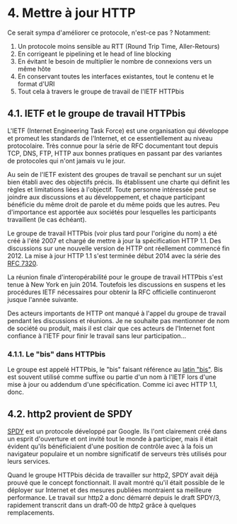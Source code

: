 # 4. Mettre à jour HTTP

Ce serait sympa d'améliorer ce protocole, n'est-ce pas ? Notamment:

1. Un protocole moins sensible au RTT (Round Trip Time, Aller-Retours)
2. En corrigeant le pipelining et le head of line blocking
3. En évitant le besoin de multiplier le nombre de connexions vers un même hôte
4. En conservant toutes les interfaces existantes, tout le contenu et le format d'URI
5. Tout cela à travers le groupe de travail de l'IETF HTTPbis

## 4.1. IETF et le groupe de travail HTTPbis

L'IETF (Internet Engineering Task Force) est une organisation qui développe et promeut les standards de l'Internet, et ce essentiellement au niveau protocolaire. Très connue pour la série de RFC documentant tout depuis TCP, DNS, FTP, HTTP aux bonnes pratiques en passant par des variantes de protocoles qui n'ont jamais vu le jour.

Au sein de l'IETF existent des groupes de travail se penchant sur un sujet bien établi avec des objectifs précis. Ils établissent une charte qui définit les règles et limitations liées à l'objectif. Toute personne intéressée peut se joindre aux discussions et au développement, et chaque participant bénéficie du même droit de parole et du même poids que les autres. Peu d'importance est apportée aux sociétés pour lesquelles les participants travaillent (le cas échéant).

Le groupe de travail HTTPbis (voir plus tard pour l'origine du nom) a été créé à l'été 2007 et chargé de mettre à jour la spécification HTTP 1.1. Des discussions sur une nouvelle version de HTTP ont réellement commencé fin 2012. La mise à jour HTTP 1.1 s'est terminée début 2014 avec la série des [RFC 7320](https://tools.ietf.org/html/rfc7320).

La réunion finale d'interopérabilité pour le groupe de travail HTTPbis s'est tenue à New York en juin 2014. Toutefois les discussions en suspens et les procédures IETF nécessaires pour obtenir la RFC officielle continueront jusque l'année suivante.

Des acteurs importants de HTTP ont manqué à l'appel du groupe de travail pendant les discussions et réunions. Je ne souhaite pas mentionner de nom de société ou produit, mais il est clair que ces acteurs de l'Internet font confiance à l'IETF pour finir le travail sans leur participation...

### 4.1.1. Le "bis" dans HTTPbis

Le groupe est appelé HTTPbis, le "bis" faisant référence au [latin "bis"](http://fr.wiktionary.org/wiki/bis#Latin). Bis est souvent utilisé comme suffixe ou partie d'un nom à l'IETF lors d'une mise à jour ou addendum d'une spécification. Comme ici avec HTTP 1.1, donc.

## 4.2. http2 provient de SPDY

[SPDY](http://en.wikipedia.org/wiki/SPDY) est un protocole développé par Google. Ils l'ont clairement créé dans un esprit d'ouverture et ont invité tout le monde à participer, mais il était évident qu'ils bénéficiaient d'une position de contrôle avec à la fois un navigateur populaire et un nombre significatif de serveurs très utilisés pour leurs services.

Quand le groupe HTTPbis décida de travailler sur http2, SPDY avait déjà prouvé que le concept fonctionnait. Il avait montré qu'il était possible de le déployer sur Internet et des mesures publiées montraient sa meilleure performance. Le travail sur http2 a donc démarré depuis le draft SPDY/3, rapidement transcrit dans un draft-00 de http2 grâce à quelques remplacements.
